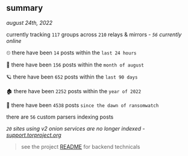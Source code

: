 
## summary
_august 24th, 2022_

currently tracking `117` groups across `210` relays & mirrors - _`56` currently online_

⏲ there have been `14` posts within the `last 24 hours`

🦈 there have been `156` posts within the `month of august`

🪐 there have been `652` posts within the `last 90 days`

🏚 there have been `2252` posts within the `year of 2022`

🦕 there have been `4538` posts `since the dawn of ransomwatch`

there are `56` custom parsers indexing posts

_`20` sites using v2 onion services are no longer indexed - [support.torproject.org](https://support.torproject.org/onionservices/v2-deprecation/)_

> see the project [README](https://github.com/joshhighet/ransomwatch#ransomwatch--) for backend technicals
